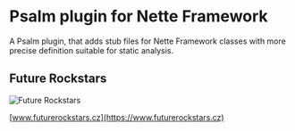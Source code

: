 # Psalm plugin for Nette Framework

A Psalm plugin, that adds stub files for Nette Framework classes with more precise definition suitable for static analysis.

## Future Rockstars

![Future Rockstars](https://avatars2.githubusercontent.com/u/73701756?s=400&u=38507be413a92d826aeb08f6188beabea69a9830&v=4)

[www.futurerockstars.cz](https://www.futurerockstars.cz)
